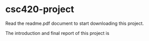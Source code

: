 # csc420-project
Read the readme.pdf document to start downloading this project.

The introduction and final report of this project is 

